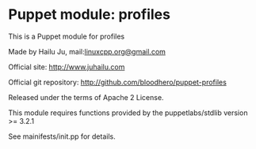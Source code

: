 # Puppet module: profiles

This is a Puppet module for profiles

Made by Hailu Ju, mail:<linuxcpp.org@gmail.com>

Official site: http://www.juhailu.com

Official git repository: http://github.com/bloodhero/puppet-profiles

Released under the terms of Apache 2 License.

This module requires functions provided by the puppetlabs/stdlib version >= 3.2.1

See mainifests/init.pp for details.
